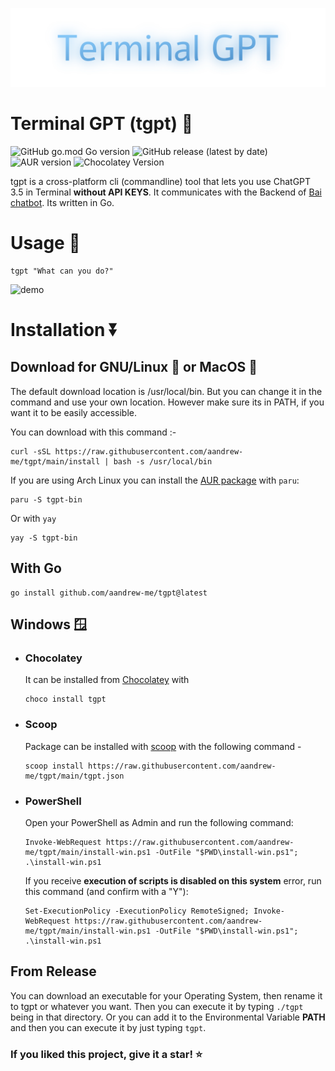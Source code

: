 <p align="center"><img src="tgpt.svg"></p>

# Terminal GPT (tgpt) 🚀

![GitHub go.mod Go version](https://img.shields.io/github/go-mod/go-version/aandrew-me/tgpt)
![GitHub release (latest by date)](https://img.shields.io/github/v/release/aandrew-me/tgpt)
![AUR version](https://img.shields.io/aur/version/tgpt-bin?label=AUR%3A%20tgpt-bin)
![Chocolatey Version](https://img.shields.io/chocolatey/v/tgpt)

tgpt is a cross-platform cli (commandline) tool that lets you use ChatGPT 3.5 in Terminal **without API KEYS**. It communicates with the Backend of [Bai chatbot](https://chatbot.theb.ai). Its written in Go.

# Usage 💬

```
tgpt "What can you do?"
```

![demo](https://user-images.githubusercontent.com/66430340/233759296-c4cf8cf2-0cab-48aa-9e84-40765b823282.gif)

# Installation ⏬

## Download for GNU/Linux 🐧 or MacOS 🍎

The default download location is /usr/local/bin. But you can change it in the command and use your own location. However make sure its in PATH, if you want it to be easily accessible.

You can download with this command :-

```
curl -sSL https://raw.githubusercontent.com/aandrew-me/tgpt/main/install | bash -s /usr/local/bin
```

If you are using Arch Linux you can install the [AUR package](https://aur.archlinux.org/packages/tgpt-bin) with `paru`:

```
paru -S tgpt-bin
```

Or with `yay`

```
yay -S tgpt-bin
```

## With Go

```
go install github.com/aandrew-me/tgpt@latest
```

## Windows 🪟

-   ### Chocolatey

    It can be installed from [Chocolatey](https://community.chocolatey.org/packages/tgpt) with

    ```
    choco install tgpt
    ```

-   ### Scoop
    Package can be installed with [scoop](https://scoop.sh/) with the following command -

    ```
    scoop install https://raw.githubusercontent.com/aandrew-me/tgpt/main/tgpt.json
    ```

-   ### PowerShell
    Open your PowerShell as Admin and run the following command:
    
    ```
    Invoke-WebRequest https://raw.githubusercontent.com/aandrew-me/tgpt/main/install-win.ps1 -OutFile "$PWD\install-win.ps1";  .\install-win.ps1
    ```

    If you receive **execution of scripts is disabled on this system** error, run this command (and confirm with a "Y"):
    
    ```
    Set-ExecutionPolicy -ExecutionPolicy RemoteSigned; Invoke-WebRequest https://raw.githubusercontent.com/aandrew-me/tgpt/main/install-win.ps1 -OutFile "$PWD\install-win.ps1";  .\install-win.ps1
    ``` 

## From Release

You can download an executable for your Operating System, then rename it to tgpt or whatever you want. Then you can execute it by typing `./tgpt` being in that directory. Or you can add it to the Environmental Variable **PATH** and then you can execute it by just typing `tgpt`.

### If you liked this project, give it a star! ⭐
